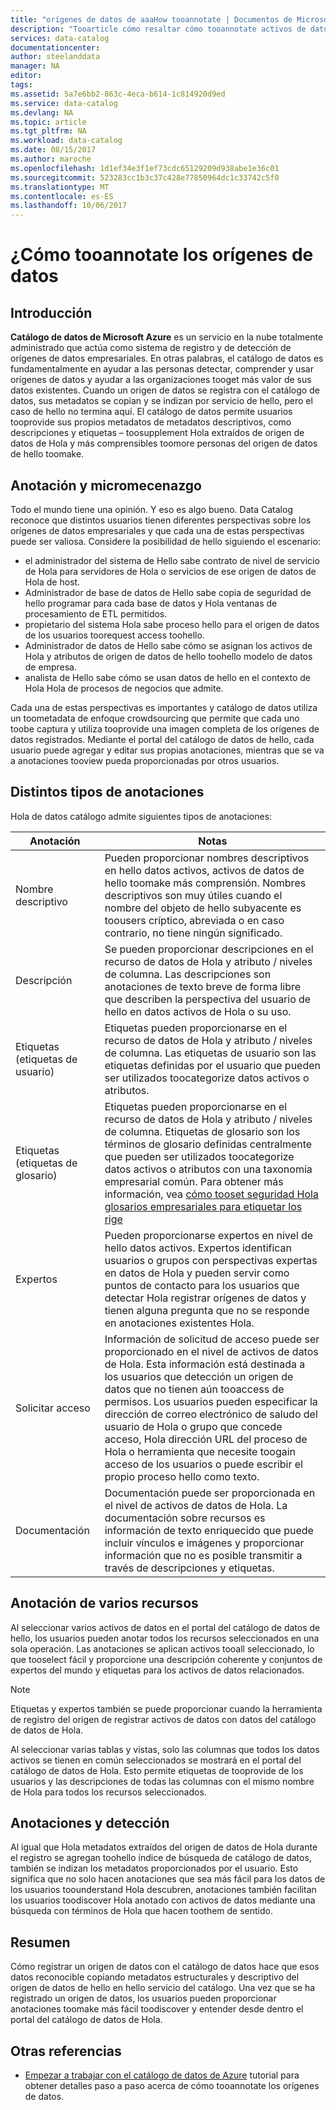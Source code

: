 ```yaml
---
title: "orígenes de datos de aaaHow tooannotate | Documentos de Microsoft"
description: "Tooarticle cómo resaltar cómo tooannotate activos de datos en el catálogo de datos, incluidos los nombres descriptivos, etiquetas, descripciones y expertos."
services: data-catalog
documentationcenter: 
author: steelanddata
manager: NA
editor: 
tags: 
ms.assetid: 5a7e6bb2-863c-4eca-b614-1c814920d9ed
ms.service: data-catalog
ms.devlang: NA
ms.topic: article
ms.tgt_pltfrm: NA
ms.workload: data-catalog
ms.date: 08/15/2017
ms.author: maroche
ms.openlocfilehash: 1d1ef34e3f1ef73cdc65129209d938abe1e36c01
ms.sourcegitcommit: 523283cc1b3c37c428e77850964dc1c33742c5f0
ms.translationtype: MT
ms.contentlocale: es-ES
ms.lasthandoff: 10/06/2017
---
```

# <a name="how-tooannotate-data-sources"></a>¿Cómo tooannotate los orígenes de datos
## <a name="introduction"></a>Introducción
**Catálogo de datos de Microsoft Azure** es un servicio en la nube totalmente administrado que actúa como sistema de registro y de detección de orígenes de datos empresariales. En otras palabras, el catálogo de datos es fundamentalmente en ayudar a las personas detectar, comprender y usar orígenes de datos y ayudar a las organizaciones tooget más valor de sus datos existentes. Cuando un origen de datos se registra con el catálogo de datos, sus metadatos se copian y se indizan por servicio de hello, pero el caso de hello no termina aquí. El catálogo de datos permite usuarios tooprovide sus propios metadatos de metadatos descriptivos, como descripciones y etiquetas – toosupplement Hola extraídos de origen de datos de Hola y más comprensibles toomore personas del origen de datos de hello toomake.

## <a name="annotation-and-crowdsourcing"></a>Anotación y micromecenazgo
Todo el mundo tiene una opinión. Y eso es algo bueno.
Data Catalog reconoce que distintos usuarios tienen diferentes perspectivas sobre los orígenes de datos empresariales y que cada una de estas perspectivas puede ser valiosa. Considere la posibilidad de hello siguiendo el escenario:

* el administrador del sistema de Hello sabe contrato de nivel de servicio de Hola para servidores de Hola o servicios de ese origen de datos de Hola de host.
* Administrador de base de datos de Hello sabe copia de seguridad de hello programar para cada base de datos y Hola ventanas de procesamiento de ETL permitidos.
* propietario del sistema Hola sabe proceso hello para el origen de datos de los usuarios toorequest access toohello.
* Administrador de datos de Hello sabe cómo se asignan los activos de Hola y atributos de origen de datos de hello toohello modelo de datos de empresa.
* analista de Hello sabe cómo se usan datos de hello en el contexto de Hola Hola de procesos de negocios que admite.

Cada una de estas perspectivas es importantes y catálogo de datos utiliza un toometadata de enfoque crowdsourcing que permite que cada uno toobe captura y utiliza tooprovide una imagen completa de los orígenes de datos registrados. Mediante el portal del catálogo de datos de hello, cada usuario puede agregar y editar sus propias anotaciones, mientras que se va a anotaciones tooview pueda proporcionadas por otros usuarios.

## <a name="different-types-of-annotations"></a>Distintos tipos de anotaciones
Hola de datos catálogo admite siguientes tipos de anotaciones:

| Anotación | Notas |
| --- | --- |
| Nombre descriptivo |Pueden proporcionar nombres descriptivos en hello datos activos, activos de datos de hello toomake más comprensión. Nombres descriptivos son muy útiles cuando el nombre del objeto de hello subyacente es toousers críptico, abreviada o en caso contrario, no tiene ningún significado. |
| Descripción |Se pueden proporcionar descripciones en el recurso de datos de Hola y atributo / niveles de columna. Las descripciones son anotaciones de texto breve de forma libre que describen la perspectiva del usuario de hello en datos activos de Hola o su uso. |
| Etiquetas (etiquetas de usuario) |Etiquetas pueden proporcionarse en el recurso de datos de Hola y atributo / niveles de columna. Las etiquetas de usuario son las etiquetas definidas por el usuario que pueden ser utilizados toocategorize datos activos o atributos. |
| Etiquetas (etiquetas de glosario) |Etiquetas pueden proporcionarse en el recurso de datos de Hola y atributo / niveles de columna. Etiquetas de glosario son los términos de glosario definidas centralmente que pueden ser utilizados toocategorize datos activos o atributos con una taxonomía empresarial común. Para obtener más información, vea [cómo tooset seguridad Hola glosarios empresariales para etiquetar los rige](data-catalog-how-to-business-glossary.md) |
| Expertos |Pueden proporcionarse expertos en nivel de hello datos activos. Expertos identifican usuarios o grupos con perspectivas expertas en datos de Hola y pueden servir como puntos de contacto para los usuarios que detectar Hola registrar orígenes de datos y tienen alguna pregunta que no se responde en anotaciones existentes Hola. |
| Solicitar acceso |Información de solicitud de acceso puede ser proporcionado en el nivel de activos de datos de Hola. Esta información está destinada a los usuarios que detección un origen de datos que no tienen aún tooaccess de permisos. Los usuarios pueden especificar la dirección de correo electrónico de saludo del usuario de Hola o grupo que concede acceso, Hola dirección URL del proceso de Hola o herramienta que necesite toogain acceso de los usuarios o puede escribir el propio proceso hello como texto. |
| Documentación |Documentación puede ser proporcionada en el nivel de activos de datos de Hola. La documentación sobre recursos es información de texto enriquecido que puede incluir vínculos e imágenes y proporcionar información que no es posible transmitir a través de descripciones y etiquetas. |

## <a name="annotating-multiple-assets"></a>Anotación de varios recursos
Al seleccionar varios activos de datos en el portal del catálogo de datos de hello, los usuarios pueden anotar todos los recursos seleccionados en una sola operación. Las anotaciones se aplican activos tooall seleccionado, lo que tooselect fácil y proporcione una descripción coherente y conjuntos de expertos del mundo y etiquetas para los activos de datos relacionados.

> [!NOTE]
> Etiquetas y expertos también se puede proporcionar cuando la herramienta de registro del origen de registrar activos de datos con datos del catálogo de datos de Hola.
>
>

Al seleccionar varias tablas y vistas, solo las columnas que todos los datos activos se tienen en común seleccionados se mostrará en el portal del catálogo de datos de Hola. Esto permite etiquetas de tooprovide de los usuarios y las descripciones de todas las columnas con el mismo nombre de Hola para todos los recursos seleccionados.

## <a name="annotations-and-discovery"></a>Anotaciones y detección
Al igual que Hola metadatos extraídos del origen de datos de Hola durante el registro se agregan toohello índice de búsqueda de catálogo de datos, también se indizan los metadatos proporcionados por el usuario. Esto significa que no solo hacen anotaciones que sea más fácil para los datos de los usuarios toounderstand Hola descubren, anotaciones también facilitan los usuarios toodiscover Hola anotado con activos de datos mediante una búsqueda con términos de Hola que hacen toothem de sentido.

## <a name="summary"></a>Resumen
Cómo registrar un origen de datos con el catálogo de datos hace que esos datos reconocible copiando metadatos estructurales y descriptivo del origen de datos de hello en hello servicio del catálogo. Una vez que se ha registrado un origen de datos, los usuarios pueden proporcionar anotaciones toomake más fácil toodiscover y entender desde dentro el portal del catálogo de datos de Hola.

## <a name="see-also"></a>Otras referencias
* [Empezar a trabajar con el catálogo de datos de Azure](data-catalog-get-started.md) tutorial para obtener detalles paso a paso acerca de cómo tooannotate los orígenes de datos.
